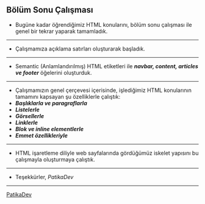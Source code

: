 ## Bölüm Sonu Çalışması
- Bugüne kadar öğrendiğimiz HTML konularını, bölüm sonu çalışması ile genel bir tekrar yaparak tamamladık.
---
- Çalışmamıza açıklama satırları oluşturarak başladık.
---
- Semantic (Anlamlandırılmış) HTML etiketleri ile ***navbar, content, articles ve footer*** öğelerini oluşturduk.
---
- Çalışmamızın genel çerçevesi içerisinde, işlediğimiz HTML konularının tamamını kapsayan şu özelliklerle çalıştık:
- ***Başlıklarla ve paragraflarla***
- ***Listelerle***
- ***Görsellerle***
- ***Linklerle***
- ***Blok ve inline elementlerle***
- ***Emmet özellikleriyle***
---
- HTML işaretleme diliyle web sayfalarında gördüğümüz iskelet yapısını bu çalışmayla oluşturmaya çalıştık.
---
- Teşekkürler, *PatikaDev*
---
[PatikaDev](https://app.patika.dev/meryemarikusu)
